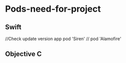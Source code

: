 # Pods-need-for-project
## Swift
//Check update version app
pod 'Siren' 
//
pod 'Alamofire'
## Objective C
